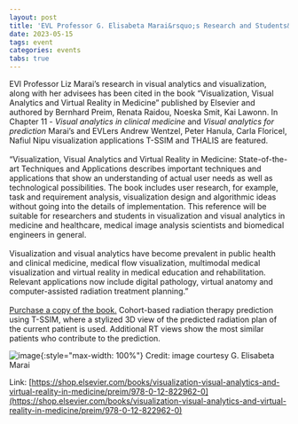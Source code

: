 ```yaml
---
layout: post
title: 'EVL Professor G. Elisabeta Marai&rsquo;s Research and Students&rsquo; Work Cited in "Visualization, Visual Analytics and Virtual Reality in Medicine"'
date: 2023-05-15
tags: event
categories: events
tabs: true
---
```


EVl Professor Liz Marai&rsquo;s research in visual analytics and visualization, along with her advisees has been cited in the book &ldquo;Visualization, Visual Analytics and Virtual Reality in Medicine&rdquo; published by Elsevier and authored by Bernhard Preim, Renata Raidou, Noeska Smit, Kai Lawonn.  In Chapter 11 - ﻿﻿﻿<I>Visual analytics in clinical medicine</i> and <I>Visual analytics for prediction</i> Marai&rsquo;s and EVLers Andrew Wentzel, Peter Hanula, Carla Floricel, Nafiul Nipu visualization applications T-SSIM and THALIS are featured.<br><br>
&ldquo;Visualization, Visual Analytics and Virtual Reality in Medicine: State-of-the-art Techniques and Applications describes important techniques and applications that show an understanding of actual user needs as well as technological possibilities. The book includes user research, for example, task and requirement analysis, visualization design and algorithmic ideas without going into the details of implementation. This reference will be suitable for researchers and students in visualization and visual analytics in medicine and healthcare, medical image analysis scientists and biomedical engineers in general.<br><br>
Visualization and visual analytics have become prevalent in public health and clinical medicine, medical flow visualization, multimodal medical visualization and virtual reality in medical education and rehabilitation. Relevant applications now include digital pathology, virtual anatomy and computer-assisted radiation treatment planning.&rdquo;<br><br>
<a href="https://shop.elsevier.com/books/visualization-visual-analytics-and-virtual-reality-in-medicine/preim/978-0-12-822962-0">Purchase a copy of the book.</a>
Cohort-based radiation therapy prediction using T-SSIM, where a stylized 3D view of the predicted radiation plan of the current patient is used.  Additional RT views show the most similar patients who contribute to the prediction.

![image](https://www.evl.uic.edu/output/originals/visanalyticsvrmedicine_elsevier.png-srcw.jpg){:style="max-width: 100%"}
Credit: image courtesy G. Elisabeta Marai


Link: [https://shop.elsevier.com/books/visualization-visual-analytics-and-virtual-reality-in-medicine/preim/978-0-12-822962-0](https://shop.elsevier.com/books/visualization-visual-analytics-and-virtual-reality-in-medicine/preim/978-0-12-822962-0)
